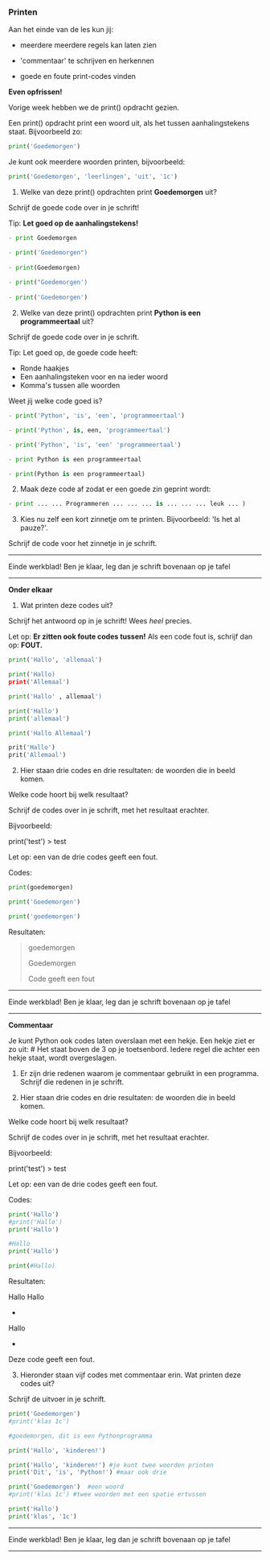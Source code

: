 ### Printen

Aan het einde van de les kun jij:

- meerdere meerdere regels kan laten zien

- 'commentaar' te schrijven en herkennen

- goede en foute print-codes vinden

  

**Even opfrissen!**

Vorige week hebben we de print() opdracht gezien. 

Een print() opdracht print een woord uit, als het tussen aanhalingstekens staat. Bijvoorbeeld zo:

```python
print('Goedemorgen')
```

Je kunt ook meerdere woorden printen, bijvoorbeeld:

```python
print('Goedemorgen', 'leerlingen', 'uit', '1c')
```



1) Welke van deze print() opdrachten print **Goedemorgen** uit? 

Schrijf de goede code over in je schrift!

Tip: **Let goed op de aanhalingstekens!**

```python
- print Goedemorgen

- print('Goedemorgen")
        
- print(Goedemorgen)
        
- print("Goedemorgen')
        
- print('Goedemorgen')
```



2) Welke van deze print() opdrachten print **Python is een programmeertaal** uit? 

Schrijf de goede code over in je schrift.

Tip: Let goed op, de goede code heeft:

- Ronde haakjes
- Een aanhalingsteken voor en na ieder woord
- Komma's tussen alle woorden

Weet jij welke code goed is?

```python
- print('Python', 'is', 'een', 'programmeertaal')

- print('Python', is, een, 'programmeertaal')

- print('Python', 'is', 'een' 'programmeertaal')

- print Python is een programmeertaal

- print(Python is een programmeertaal)
```



2) Maak deze code af zodat er een goede zin geprint wordt:

```python
- print ... ... Programmeren ... ... ... is ... ... ... leuk ... )
```



3) Kies nu zelf een kort zinnetje om te printen. Bijvoorbeeld: 'Is het al pauze?'.

Schrijf de code voor het zinnetje in je schrift.



---
Einde werkblad! Ben je klaar, leg dan je schrift bovenaan op je tafel 

<div style="page-break-after: always;"></div>

---



**Onder elkaar**

1) Wat printen deze codes uit? 

Schrijf het antwoord op in je schrift! Wees *heel* precies.

Let op: **Er zitten ook foute codes tussen!** Als een code fout is, schrijf dan op: **FOUT.**

```python
print('Hallo', 'allemaal')
```

```python
print('Hallo)
print('Allemaal')
```

```python
print('Hallo' , allemaal')
```

```python
print('Hallo')
print('allemaal')
```

```python
print('Hallo Allemaal')
```

```python
prit('Hallo')
prit('Allemaal')
```



2) Hier staan drie codes en drie resultaten: de woorden die in beeld komen. 

Welke code hoort bij welk resultaat?

Schrijf de codes over in je schrift, met het resultaat erachter. 

Bijvoorbeeld:

print('test')      > test

Let op: een van de drie codes geeft een fout.

Codes:


```python
print(goedemorgen)                              
```

```python
print('Goedemorgen')                            
```

```python
print('goedemorgen')                           
```

Resultaten:

> goedemorgen
>
> Goedemorgen
>
> Code geeft een fout

------

Einde werkblad! Ben je klaar, leg dan je schrift bovenaan op je tafel 

<div style="page-break-after: always;"></div>

------

**Commentaar**

Je kunt Python ook codes laten overslaan met een hekje. 
Een hekje ziet er zo uit: # Het staat boven de 3 op je toetsenbord. 
Iedere regel die achter een hekje staat, wordt overgeslagen.

1) Er zijn drie redenen waarom je commentaar gebruikt in een programma. 
Schrijf die redenen in je schrift.

2)  Hier staan drie codes en drie resultaten: de woorden die in beeld komen. 

Welke code hoort bij welk resultaat?

Schrijf de codes over in je schrift, met het resultaat erachter. 

Bijvoorbeeld:

print('test')      > test

Let op: een van de drie codes geeft een fout.

Codes:

```python
print('Hallo')                            
#print('Hallo')                        
print('Hallo')  
```

```python
#Hallo
print('Hallo')
```

```python
print(#Hallo)                          
```

Resultaten:

Hallo
Hallo

-

Hallo

-

Deze code geeft een fout.



3) Hieronder staan vijf codes met commentaar erin. Wat printen deze codes uit?

Schrijf de uitvoer in je schrift.

```python
print('Goedemorgen')               
#print('klas 1c')
```

```python
#goedemorgen, dit is een Pythonprogramma

print('Hallo', 'kinderen!')
```

```python
print('Hallo', 'kinderen!') #je kunt twee woorden printen
print('Dit', 'is', 'Python!') #maar ook drie 
```

```python
print('Goedemorgen')  #een woord           
#print('klas 1c') #twee woorden met een spatie ertussen
```

```python
print('Hallo')               
print('klas', '1c')
```



------

Einde werkblad! Ben je klaar, leg dan je schrift bovenaan op je tafel 

<div style="page-break-after: always;"></div>

------

